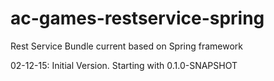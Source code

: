 # ac-games-restservice-spring
Rest Service Bundle current based on Spring framework

02-12-15:  Initial Version.  Starting with 0.1.0-SNAPSHOT
